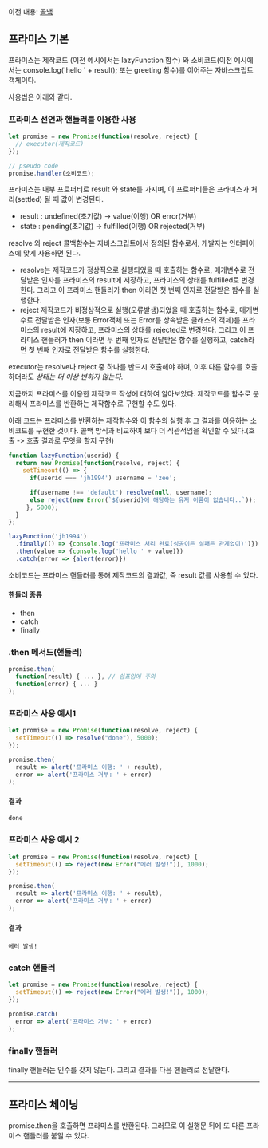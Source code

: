이전 내용: [콜백](https://github.com/hotpineapple/TIL-Today-I-Learned-/edit/main/callback.md)

## 프라미스 기본

프라미스는 제작코드 (이전 예시에서는 lazyFunction 함수) 와 소비코드(이전 예시에서는 console.log('hello ' + result); 또는 greeting 함수)를 이어주는 자바스크립트 객체이다.

사용법은 아래와 같다.

### 프라미스 선언과 핸들러를 이용한 사용
```javascript
let promise = new Promise(function(resolve, reject) {
  // executor(제작코드)
});

// pseudo code
promise.handler(소비코드);
```
프라미스는 내부 프로퍼티로 result 와 state를 가지며, 이 프로퍼티들은 프라미스가 처리(settled) 될 때 값이 변경된다.
* result : undefined(초기값) -> value(이행) OR  error(거부)
* state : pending(초기값) -> fulfilled(이행)  OR rejected(거부)

resolve 와 reject 콜백함수는 자바스크립트에서 정의된 함수로서, 개발자는 인터페이스에 맞게 사용하면 된다.
* resolve는 제작코드가 정상적으로 실행되었을 때 호출하는 함수로, 매개변수로 전달받은 인자를 프라미스의 result에 저장하고, 프라미스의 상태를 fulfilled로 변경한다. 그리고 이 프라미스 핸들러가 then 이라면 첫 번째 인자로 전달받은 함수를 실행한다. 
* reject 제작코드가 비정상적으로 실행(오류발생)되었을 때 호출하는 함수로, 매개변수로 전달받은 인자(보통 Error객체 또는 Error를 상속받은 클래스의 객체)를 프라미스의 result에 저장하고, 프라미스의 상태를 rejected로 변경한다. 그리고 이 프라미스 핸들러가 then 이라면 두 번째 인자로 전달받은 함수를 실행하고, catch라면 첫 번째 인자로 전달받은 함수를 실행한다.

executor는 resolve나 reject 중 하나를 반드시 호출해야 하며, 이후 다른 함수를 호출하더라도 *상태는 더 이상 변하지 않는다*.

지금까지 프라미스를 이용한 제작코드 작성에 대하여 알아보았다. 제작코드를 함수로 분리해서 프라미스를 반환하는 제작함수로 구현할 수도 있다.

아래 코드는 프라미스를 반환하는 제작함수와 이 함수의 실행 후 그 결과를 이용하는 소비코드를 구현한 것이다. 콜백 방식과 비교하여 보다 더 직관적임을 확인할 수 있다.(호출 -> 호출 결과로 무엇을 할지 구현) 
```javascript
function lazyFunction(userid) {
  return new Promise(function(resolve, reject) {
    setTimeout(() => {
      if(userid === 'jh1994') username = 'zee';

      if(username !== 'default') resolve(null, username);
      else reject(new Error(`${userid}에 해당하는 유저 이름이 없습니다..`));
     }, 5000);
  }
};

lazyFunction('jh1994')
  .finally(() => {console.log('프라미스 처리 완료(성공이든 실패든 관계없이)')})
  .then(value => {console.log('hello ' + value)})
  .catch(error => {alert(error)})
```

소비코드는 프라미스 핸들러를 통해 제작코드의 결과값, 즉 result 값를 사용할 수 있다.

#### 핸들러 종류 
* then
* catch
* finally

### .then 메서드(핸들러)
```javascript
promise.then(
  function(result) { ... }, // 쉼표임에 주의
  function(error) { ... }
);
```

### 프라미스 사용 예시1 
```javascript
let promise = new Promise(function(resolve, reject) {
  setTimeout(() => resolve("done"), 5000);
});

promise.then(
  result => alert('프라미스 이행: ' + result),
  error => alert('프라미스 거부: ' + error) 
);
```
#### 결과
`done`

### 프라미스 사용 예시 2  
```javascript
let promise = new Promise(function(resolve, reject) {
  setTimeout(() => reject(new Error("에러 발생!")), 1000);
});

promise.then(
  result => alert('프라미스 이행: ' + result),
  error => alert('프라미스 거부: ' + error) 
);
```
#### 결과
`에러 발생!`

### catch 핸들러

```javascript
let promise = new Promise(function(resolve, reject) {
  setTimeout(() => reject(new Error("에러 발생!")), 1000);
});

promise.catch(
  error => alert('프라미스 거부: ' + error) 
);
```

### finally 핸들러
finally 핸들러는 인수를 갖지 않는다. 그리고 결과를 다음 핸들러로 전달한다.

---

## 프라미스 체이닝

promise.then을 호출하면 프라미스를 반환된다. 그러므로 이 실행문 뒤에 또 다른 프라미스 핸들러를 붙일 수 있다. 
